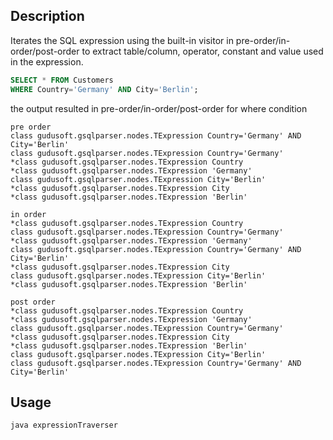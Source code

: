 ## Description
Iterates the SQL expression using the built-in visitor in pre-order/in-order/post-order to extract table/column, operator, constant and value used in the expression.



```sql
SELECT * FROM Customers
WHERE Country='Germany' AND City='Berlin';
```

the output resulted in pre-order/in-order/post-order for where condition
```
pre order
class gudusoft.gsqlparser.nodes.TExpression Country='Germany' AND City='Berlin'
class gudusoft.gsqlparser.nodes.TExpression Country='Germany'
*class gudusoft.gsqlparser.nodes.TExpression Country
*class gudusoft.gsqlparser.nodes.TExpression 'Germany'
class gudusoft.gsqlparser.nodes.TExpression City='Berlin'
*class gudusoft.gsqlparser.nodes.TExpression City
*class gudusoft.gsqlparser.nodes.TExpression 'Berlin'

in order
*class gudusoft.gsqlparser.nodes.TExpression Country
class gudusoft.gsqlparser.nodes.TExpression Country='Germany'
*class gudusoft.gsqlparser.nodes.TExpression 'Germany'
class gudusoft.gsqlparser.nodes.TExpression Country='Germany' AND City='Berlin'
*class gudusoft.gsqlparser.nodes.TExpression City
class gudusoft.gsqlparser.nodes.TExpression City='Berlin'
*class gudusoft.gsqlparser.nodes.TExpression 'Berlin'

post order
*class gudusoft.gsqlparser.nodes.TExpression Country
*class gudusoft.gsqlparser.nodes.TExpression 'Germany'
class gudusoft.gsqlparser.nodes.TExpression Country='Germany'
*class gudusoft.gsqlparser.nodes.TExpression City
*class gudusoft.gsqlparser.nodes.TExpression 'Berlin'
class gudusoft.gsqlparser.nodes.TExpression City='Berlin'
class gudusoft.gsqlparser.nodes.TExpression Country='Germany' AND City='Berlin'
```

## Usage
`java expressionTraverser`


